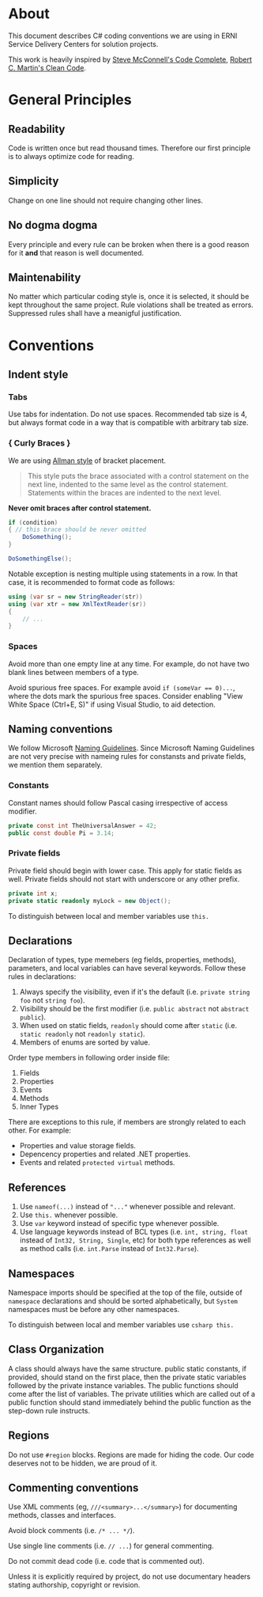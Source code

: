 # About
This document describes C# coding conventions we are using in ERNI Service Delivery Centers for solution projects.

This work is heavily inspired by [Steve McConnell's Code Complete](http://www.stevemcconnell.com/cc.htm), [Robert C. Martin's Clean Code](http://www.amazon.com/Clean-Code-Handbook-Software-Craftsmanship/dp/0132350882).

# General Principles

## Readability
Code is written once but read thousand times. Therefore our first principle is to always optimize code for reading.

## Simplicity
Change on one line should not require changing other lines.

## No dogma dogma
Every principle and every rule can be broken when there is a good reason for it **and** that reason is well documented.

## Maintenability
No matter which particular coding style is, once it is selected, it should be kept throughout the same project. Rule violations shall be treated as errors. Suppressed rules shall have a meanigful justification.

# Conventions

## Indent style

### Tabs
Use tabs for indentation. Do not use spaces. Recommended tab size is 4, but always format code in a way that is compatible with arbitrary tab size.

### { Curly Braces } 
We are using [Allman style](https://en.wikipedia.org/wiki/Indent_style#Allman_style) of bracket placement.

> This style puts the brace associated with a control statement on the next line, indented to the same level as the control statement. Statements within the braces are indented to the next level.

**Never omit braces after control statement.**

```csharp
if (condition)
{ // this brace should be never omitted
    DoSomething();
}

DoSomethingElse();
```

Notable exception is nesting multiple using statements in a row. In that case, it is recommended to format code as follows:

```csharp
using (var sr = new StringReader(str))
using (var xtr = new XmlTextReader(sr))
{
    // ...
}
```

### Spaces
Avoid more than one empty line at any time. For example, do not have two blank lines between members of a type.

Avoid spurious free spaces. For example avoid `if (someVar == 0)...`, where the dots mark the spurious free spaces. Consider enabling "View White Space (Ctrl+E, S)" if using Visual Studio, to aid detection.

## Naming conventions
We follow Microsoft [Naming Guidelines](https://msdn.microsoft.com/en-us/library/ms229002.aspx). Since Microsoft Naming Guidelines are not very precise with nameing rules for constansts and private fields, we mention them separately.

### Constants
Constant names should follow Pascal casing irrespective of access modifier.

```csharp
private const int TheUniversalAnswer = 42;
public const double Pi = 3.14;
```

### Private  fields
Private field should begin with lower case. This apply for static fields as well. Private fields should not start with underscore or any other prefix.

```csharp
private int x;
private static readonly myLock = new Object();
```

To distinguish between local and member variables use ```this.```

## Declarations

Declaration of types, type memebers (eg fields, properties, methods), parameters, and local variables can have several keywords. Follow these rules in declarations:

1. Always specify the visibility, even if it's the default (i.e. `private string foo`  not  `string foo`).
2. Visibility should be the first modifier (i.e. `public abstract` not `abstract public`).
3. When used on static fields, `readonly` should come after `static` (i.e. `static readonly` not `readonly static`).
4. Members of enums are sorted by value.

Order type members in following order inside file:

1. Fields
2. Properties
3. Events
4. Methods
5. Inner Types

There are exceptions to this rule, if members are strongly related to each other. For example:
- Properties and value storage fields.
- Depencency properties and related .NET properties.
- Events and related `protected virtual` methods.

## References
1. Use `nameof(...)` instead of `"..."` whenever possible and relevant.
2. Use `this.` whenever possible.
3. Use `var` keyword instead of specific type whenever possible.
4. Use language keywords instead of BCL types (i.e. `int, string, float` instead of `Int32, String, Single`, etc) for both type references as well as method calls (i.e. `int.Parse` instead of `Int32.Parse`).

## Namespaces
Namespace imports should be specified at the top of the file, outside of `namespace` declarations and should be sorted alphabetically, but `System` namespaces must be before any other namespaces.

To distinguish between local and member variables use ```csharp this.```

## Class Organization
A class should always have the same structure. public static constants, if provided, should stand on the first place, then the private static variables followed by the private instance variables. The public functions should come after the list of variables. The private utilities which are called out of a public function should stand immediately behind the public function as the step-down rule instructs.

## Regions
Do not use `#region` blocks. Regions are made for hiding the code. Our code deserves not to be hidden, we are proud of it.

## Commenting conventions
Use XML comments (eg, `///<summary>...</summary>`) for documenting methods, classes and interfaces. 

Avoid block comments (i.e. `/* ... */`).

Use single line comments (i.e. `// ...`) for general commenting.

Do not commit dead code (i.e. code that is commented out).

Unless it is explicitly required by project, do not use documentary headers stating authorship, copyright or revision.
